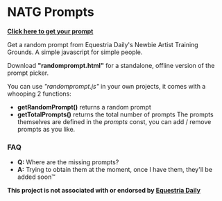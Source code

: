 # NATG Prompts
[**Click here to get your prompt**](https://frownfactory.github.io/NATGPrompts/ "Click me")

Get a random prompt from Equestria Daily's Newbie Artist Training Grounds.
A simple javascript for simple people.

Download **"randomprompt.html"** for a standalone, offline version of the prompt picker.

You can use *"randomprompt.js"* in your own projects, it comes with a whooping 2 functions:
- **getRandomPrompt()** returns a random prompt
- **getTotalPrompts()** returns the total number of prompts
The prompts themselves are defined in the *prompts* const, you can add / remove prompts as you like.

### FAQ
- **Q:** Where are the missing prompts?
- **A:** Trying to obtain them at the moment, once I have them, they'll be added soon™

**This project is not associated with or endorsed by [Equestria Daily](https://www.equestriadaily.com/ "Equestria Daily")**
